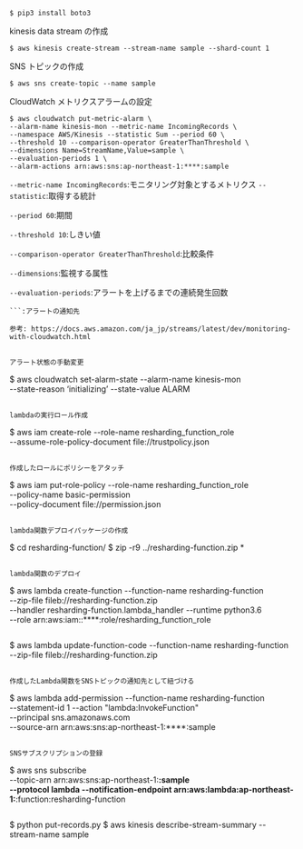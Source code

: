 ```
$ pip3 install boto3
```

kinesis data stream の作成 
```
$ aws kinesis create-stream --stream-name sample --shard-count 1
```

SNS トピックの作成
```
$ aws sns create-topic --name sample
```

CloudWatch メトリクスアラームの設定
```
$ aws cloudwatch put-metric-alarm \
--alarm-name kinesis-mon --metric-name IncomingRecords \
--namespace AWS/Kinesis --statistic Sum --period 60 \
--threshold 10 --comparison-operator GreaterThanThreshold \
--dimensions Name=StreamName,Value=sample \
--evaluation-periods 1 \
--alarm-actions arn:aws:sns:ap-northeast-1:****:sample
```

```--metric-name IncomingRecords```:モニタリング対象とするメトリクス
```--statistic```:取得する統計

```--period 60```:期間

```--threshold 10```:しきい値

```--comparison-operator GreaterThanThreshold```:比較条件

```--dimensions```:監視する属性

```--evaluation-periods```:アラートを上げるまでの連続発生回数

```--alarm-actions arn:aws:sns:ap-northeast-1:****:sample
```:アラートの通知先

参考: https://docs.aws.amazon.com/ja_jp/streams/latest/dev/monitoring-with-cloudwatch.html


アラート状態の手動変更
```
$ aws cloudwatch set-alarm-state --alarm-name kinesis-mon \
--state-reason ‘initializing’ --state-value ALARM
```

lambdaの実行ロール作成
```
$ aws iam create-role --role-name resharding_function_role \
--assume-role-policy-document file://trustpolicy.json
```

作成したロールにポリシーをアタッチ
```
$ aws iam put-role-policy --role-name resharding_function_role \
--policy-name basic-permission \
--policy-document file://permission.json
```

lambda関数デプロイパッケージの作成
```
$ cd resharding-function/
$ zip -r9 ../resharding-function.zip *
```

lambda関数のデプロイ
```
$ aws lambda create-function --function-name resharding-function \
--zip-file fileb://resharding-function.zip \
--handler resharding-function.lambda_handler --runtime python3.6 \
--role arn:aws:iam::****:role/resharding_function_role 
```
```
$  aws lambda update-function-code --function-name resharding-function \
--zip-file fileb://resharding-function.zip
```

作成したLambda関数をSNSトピックの通知先として紐づける
```
$ aws lambda add-permission --function-name resharding-function \
--statement-id 1 --action "lambda:InvokeFunction" \
--principal sns.amazonaws.com \
--source-arn arn:aws:sns:ap-northeast-1:****:sample 
```

SNSサブスクリプションの登録
```
$ aws sns subscribe \
--topic-arn arn:aws:sns:ap-northeast-1:****:sample \
--protocol lambda --notification-endpoint arn:aws:lambda:ap-northeast-1:****:function:resharding-function
```

```
$ python put-records.py
$ aws kinesis describe-stream-summary --stream-name sample
```